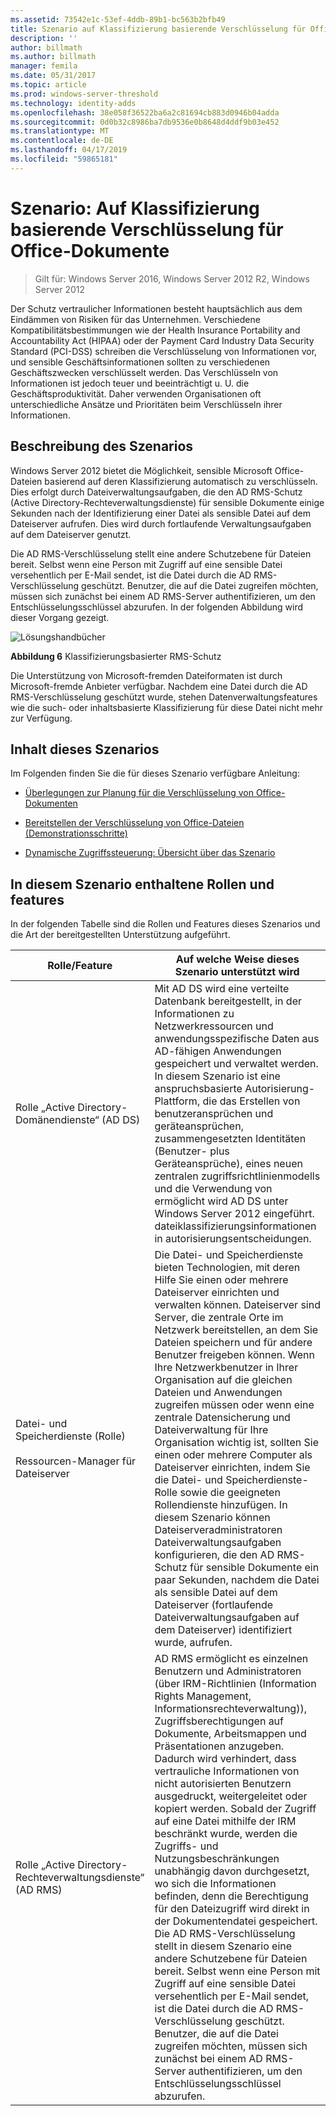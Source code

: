 ```yaml
---
ms.assetid: 73542e1c-53ef-4ddb-89b1-bc563b2bfb49
title: Szenario auf Klassifizierung basierende Verschlüsselung für Office-Dokumente
description: ''
author: billmath
ms.author: billmath
manager: femila
ms.date: 05/31/2017
ms.topic: article
ms.prod: windows-server-threshold
ms.technology: identity-adds
ms.openlocfilehash: 38e058f36522ba6a2c81694cb883d0946b04adda
ms.sourcegitcommit: 0d0b32c8986ba7db9536e0b8648d4ddf9b03e452
ms.translationtype: MT
ms.contentlocale: de-DE
ms.lasthandoff: 04/17/2019
ms.locfileid: "59865181"
---
```

# <a name="scenario-classification-based-encryption-for-office-documents"></a>Szenario: Auf Klassifizierung basierende Verschlüsselung für Office-Dokumente

>Gilt für: Windows Server 2016, Windows Server 2012 R2, Windows Server 2012

Der Schutz vertraulicher Informationen besteht hauptsächlich aus dem Eindämmen von Risiken für das Unternehmen. Verschiedene Kompatibilitätsbestimmungen wie der Health Insurance Portability and Accountability Act (HIPAA) oder der Payment Card Industry Data Security Standard (PCI-DSS) schreiben die Verschlüsselung von Informationen vor, und sensible Geschäftsinformationen sollten zu verschiedenen Geschäftszwecken verschlüsselt werden. Das Verschlüsseln von Informationen ist jedoch teuer und beeinträchtigt u. U. die Geschäftsproduktivität. Daher verwenden Organisationen oft unterschiedliche Ansätze und Prioritäten beim Verschlüsseln ihrer Informationen.  
  
## <a name="BKMK_OVER"></a>Beschreibung des Szenarios  
 Windows Server 2012 bietet die Möglichkeit, sensible Microsoft Office-Dateien basierend auf deren Klassifizierung automatisch zu verschlüsseln. Dies erfolgt durch Dateiverwaltungsaufgaben, die den AD RMS-Schutz (Active Directory-Rechteverwaltungsdienste) für sensible Dokumente einige Sekunden nach der Identifizierung einer Datei als sensible Datei auf dem Dateiserver aufrufen. Dies wird durch fortlaufende Verwaltungsaufgaben auf dem Dateiserver genutzt.  
  
Die AD RMS-Verschlüsselung stellt eine andere Schutzebene für Dateien bereit. Selbst wenn eine Person mit Zugriff auf eine sensible Datei versehentlich per E-Mail sendet, ist die Datei durch die AD RMS-Verschlüsselung geschützt. Benutzer, die auf die Datei zugreifen möchten, müssen sich zunächst bei einem AD RMS-Server authentifizieren, um den Entschlüsselungsschlüssel abzurufen. In der folgenden Abbildung wird dieser Vorgang gezeigt.  
  
![Lösungshandbücher](media/Scenario--Classification-Based-Encryption-for-Office-Documents/DynamicAccessControl_RevGuide_6.JPG)  
  
**Abbildung 6** Klassifizierungsbasierter RMS-Schutz  
  
Die Unterstützung von Microsoft-fremden Dateiformaten ist durch Microsoft-fremde Anbieter verfügbar. Nachdem eine Datei durch die AD RMS-Verschlüsselung geschützt wurde, stehen Datenverwaltungsfeatures wie die such- oder inhaltsbasierte Klassifizierung für diese Datei nicht mehr zur Verfügung.  
  
## <a name="in-this-scenario"></a>Inhalt dieses Szenarios  
Im Folgenden finden Sie die für dieses Szenario verfügbare Anleitung:  
  
-   [Überlegungen zur Planung für die Verschlüsselung von Office-Dokumenten](assetId:///14714ba6-d6a2-45e4-aae5-d3318817e52a)  
  
-   [Bereitstellen der Verschlüsselung von Office-Dateien &#40;Demonstrationsschritte&#41;](Deploy-Encryption-of-Office-Files--Demonstration-Steps-.md)  
  
-   [Dynamische Zugriffssteuerung: Übersicht über das Szenario](Dynamic-Access-Control--Scenario-Overview.md)  
  
## <a name="BKMK_NEW"></a>In diesem Szenario enthaltene Rollen und features  
In der folgenden Tabelle sind die Rollen und Features dieses Szenarios und die Art der bereitgestellten Unterstützung aufgeführt.  
  
|Rolle/Feature|Auf welche Weise dieses Szenario unterstützt wird|  
|-----------------|---------------------------------|  
|Rolle „Active Directory-Domänendienste“ (AD DS)|Mit AD DS wird eine verteilte Datenbank bereitgestellt, in der Informationen zu Netzwerkressourcen und anwendungsspezifische Daten aus AD-fähigen Anwendungen gespeichert und verwaltet werden. In diesem Szenario ist eine anspruchsbasierte Autorisierung-Plattform, die das Erstellen von benutzeransprüchen und geräteansprüchen, zusammengesetzten Identitäten (Benutzer- plus Geräteansprüche), eines neuen zentralen zugriffsrichtlinienmodells und die Verwendung von ermöglicht wird AD DS unter Windows Server 2012 eingeführt. dateiklassifizierungsinformationen in autorisierungsentscheidungen.|  
|Datei- und Speicherdienste (Rolle)<br /><br />Ressourcen-Manager für Dateiserver|Die Datei- und Speicherdienste bieten Technologien, mit deren Hilfe Sie einen oder mehrere Dateiserver einrichten und verwalten können. Dateiserver sind Server, die zentrale Orte im Netzwerk bereitstellen, an dem Sie Dateien speichern und für andere Benutzer freigeben können. Wenn Ihre Netzwerkbenutzer in Ihrer Organisation auf die gleichen Dateien und Anwendungen zugreifen müssen oder wenn eine zentrale Datensicherung und Dateiverwaltung für Ihre Organisation wichtig ist, sollten Sie einen oder mehrere Computer als Dateiserver einrichten, indem Sie die Datei- und Speicherdienste-Rolle sowie die geeigneten Rollendienste hinzufügen. In diesem Szenario können Dateiserveradministratoren Dateiverwaltungsaufgaben konfigurieren, die den AD RMS-Schutz für sensible Dokumente ein paar Sekunden, nachdem die Datei als sensible Datei auf dem Dateiserver (fortlaufende Dateiverwaltungsaufgaben auf dem Dateiserver) identifiziert wurde, aufrufen.|  
|Rolle „Active Directory-Rechteverwaltungsdienste“ (AD RMS)|AD RMS ermöglicht es einzelnen Benutzern und Administratoren (über IRM-Richtlinien (Information Rights Management, Informationsrechteverwaltung)), Zugriffsberechtigungen auf Dokumente, Arbeitsmappen und Präsentationen anzugeben. Dadurch wird verhindert, dass vertrauliche Informationen von nicht autorisierten Benutzern ausgedruckt, weitergeleitet oder kopiert werden. Sobald der Zugriff auf eine Datei mithilfe der IRM beschränkt wurde, werden die Zugriffs- und Nutzungsbeschränkungen unabhängig davon durchgesetzt, wo sich die Informationen befinden, denn die Berechtigung für den Dateizugriff wird direkt in der Dokumentendatei gespeichert. Die AD RMS-Verschlüsselung stellt in diesem Szenario eine andere Schutzebene für Dateien bereit. Selbst wenn eine Person mit Zugriff auf eine sensible Datei versehentlich per E-Mail sendet, ist die Datei durch die AD RMS-Verschlüsselung geschützt. Benutzer, die auf die Datei zugreifen möchten, müssen sich zunächst bei einem AD RMS-Server authentifizieren, um den Entschlüsselungsschlüssel abzurufen.|  
  


